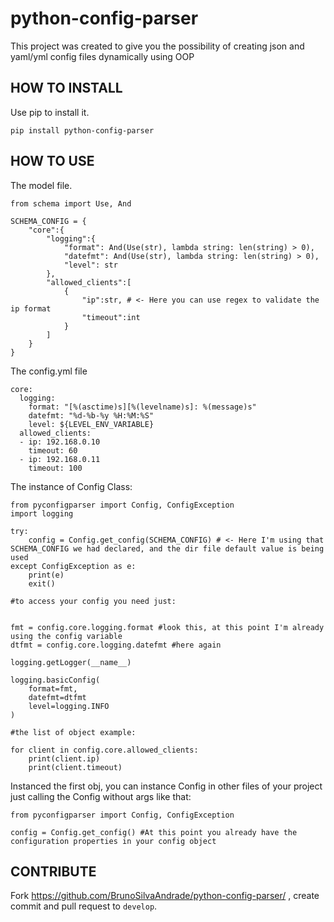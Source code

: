 # python-config-parser
This project was created to give you the possibility of creating json and yaml/yml config files dynamically using OOP

HOW TO INSTALL
---------------------------
Use pip to install it.

```
pip install python-config-parser
```


HOW TO USE
---------------------------

The model file.
```
from schema import Use, And

SCHEMA_CONFIG = {
    "core":{
        "logging":{
            "format": And(Use(str), lambda string: len(string) > 0),
            "datefmt": And(Use(str), lambda string: len(string) > 0),
            "level": str
        },
        "allowed_clients":[
            {
                "ip":str, # <- Here you can use regex to validate the ip format
                "timeout":int
            }
        ]
    }
}

```

The config.yml file
```
core:
  logging:
    format: "[%(asctime)s][%(levelname)s]: %(message)s"
    datefmt: "%d-%b-%y %H:%M:%S"
    level: ${LEVEL_ENV_VARIABLE}
  allowed_clients:
  - ip: 192.168.0.10
    timeout: 60
  - ip: 192.168.0.11
    timeout: 100
```

The instance of Config Class:
```
from pyconfigparser import Config, ConfigException
import logging

try:
    config = Config.get_config(SCHEMA_CONFIG) # <- Here I'm using that SCHEMA_CONFIG we had declared, and the dir file default value is being used
except ConfigException as e:
    print(e)
    exit()

#to access your config you need just:


fmt = config.core.logging.format #look this, at this point I'm already using the config variable
dtfmt = config.core.logging.datefmt #here again

logging.getLogger(__name__)

logging.basicConfig(
    format=fmt,
    datefmt=dtfmt
    level=logging.INFO
)

#the list of object example:

for client in config.core.allowed_clients:
    print(client.ip)
    print(client.timeout)

```

Instanced the first obj, you can instance Config in other files of your project
just calling the Config without args like that:

```
from pyconfigparser import Config, ConfigException

config = Config.get_config() #At this point you already have the configuration properties in your config object
```


CONTRIBUTE
----------

Fork https://github.com/BrunoSilvaAndrade/python-config-parser/ , create commit and pull request to ``develop``.
